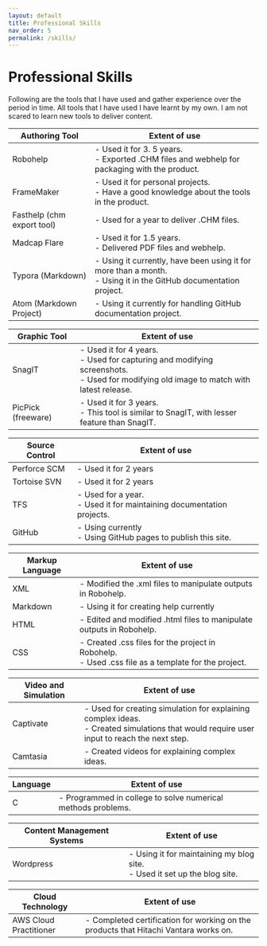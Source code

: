 ```yaml
---
layout: default
title: Professional Skills
nav_order: 5
permalink: /skills/
---
```

# Professional Skills

Following are the tools that I have used and gather experience over the period in time. All tools that I have used I have learnt by my own. I am not scared to learn new tools to deliver content.

| Authoring Tool             | Extent of use                                                |
| -------------------------- | ------------------------------------------------------------ |
| Robohelp                   | - Used it for 3. 5 years.<br />- Exported .CHM files and webhelp for packaging with the product. |
| FrameMaker                 | - Used it for personal projects.<br />- Have a good knowledge about the tools in the product. |
| Fasthelp (chm export tool) | - Used for a year to deliver .CHM files.                     |
| Madcap Flare               | - Used it for 1.5 years.<br />- Delivered PDF files and webhelp. |
| Typora (Markdown)          | - Using it currently, have been using it for more than a month.<br />- Using it in the GitHub documentation project. |
| Atom (Markdown Project)    | - Using it currently for handling GitHub documentation project. |

| Graphic Tool               | Extent of use                                                |
| ---------------------------| ------------------------------------------------------------ |
| SnagIT                     | - Used it for 4 years.<br />- Used for capturing and modifying screenshots.<br />- Used for modifying old image to match with latest release. |
| PicPick (freeware)         | - Used it for 3 years.<br />- This tool is similar to SnagIT, with lesser feature than SnagIT. |

| Source Control | Extent of use                                                |
| -------------- | ------------------------------------------------------------ |
| Perforce SCM   | - Used it for 2 years                                        |
| Tortoise SVN   | - Used it for 2 years                                        |
| TFS            | - Used for a year.<br />- Used it for maintaining documentation projects. |
| GitHub         | - Using currently <br />- Using GitHub pages to publish this site. |

| Markup Language | Extent of use                                                |
| --------------- | ------------------------------------------------------------ |
| XML             | - Modified the .xml files to manipulate outputs in Robohelp. |
| Markdown        | - Using it for creating help currently                       |
| HTML            | - Edited and modified .html files to manipulate outputs in Robohelp. |
| CSS             | - Created .css files for the project in Robohelp.<br />- Used .css file as a template for the project. |

| Video and Simulation | Extent of use                                                |
| -------------------- | ------------------------------------------------------------ |
| Captivate            | - Used for creating simulation for explaining complex ideas. <br />- Created simulations that would require user input to reach the next step. |
| Camtasia             | - Created videos for explaining complex ideas.               |

| Language | Extent of use                                                |
| -------- | ------------------------------------------------------------ |
| C        | - Programmed in college to solve numerical methods problems. |

| Content Management Systems | Extent of use                                                |
| -------------------------- | ------------------------------------------------------------ |
| Wordpress                  | - Using it for maintaining my blog site. <br />- Used it set up the blog site. |

| Cloud Technology       | Extent of use                                                |
| ---------------------- | ------------------------------------------------------------ |
| AWS Cloud Practitioner | - Completed certification for working on the products that Hitachi Vantara works on. |

